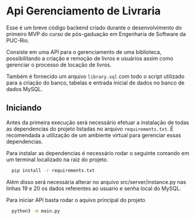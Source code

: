 
# Api Gerenciamento de Livraria

Esse é um breve código backend criado durante o desenvolvimento do primeiro MVP do curso de pós-gaduação em Engenharia de Software da PUC-Rio.

Consiste em uma API para o gerenciamento de uma biblioteca, possibilitando a criação e remoção de livros e usuários assim como gerenciar o processo de locação de livros.

Também é fornecido um arquivo `library.sql` com todo o script utilizado para a criação do banco, tabelas e entrada inicial de dados no banco de dados MySQL.


## Iniciando

Antes da primeira execução será necessário efetuar a instalação de todas as dependencias do projeto listadas no arquivo `requirements.txt`. É recomendada a utilização de um ambiente virtual para gerenciar essas dependencias.

Para instalar as dependencias é necessário rodar o seguinte comando em um terminal localizado na raiz do projeto.

```bash
  pip install -r requirements.txt
```

Além disso será necessária alterar no arquivo src/server/instance.py nas linhas 19 e 20 os dados referentes ao usuario e senha local do MySQL.

Para iniciar API basta rodar o aquivo principal do projeto
```bash
  python3 -m main.py
```